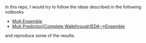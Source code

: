 In this repo, I would try to follow the ideas described in the following notbooks
 - [MoA Ensemble](https://www.kaggle.com/kokitanisaka/moa-ensemble)
 - [MoA Prediction|Complete Walkthrough|EDA-->Ensemble](https://www.kaggle.com/kushal1506/moa-prediction-complete-walkthrough-eda-ensemble)
 
and reproduce some of the results.

